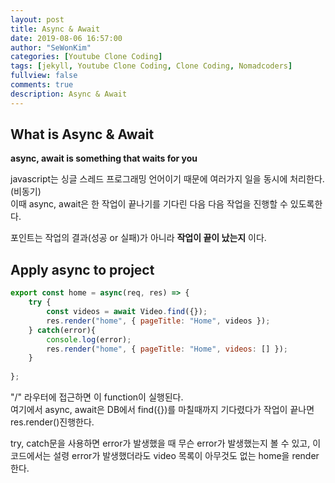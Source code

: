 ```yaml
---
layout: post
title: Async & Await
date: 2019-08-06 16:57:00
author: "SeWonKim"
categories: [Youtube Clone Coding]
tags: [jekyll, Youtube Clone Coding, Clone Coding, Nomadcoders]
fullview: false
comments: true
description: Async & Await 
---
```


## What is Async & Await
**async, await is something that waits for you**

javascript는 싱글 스레드 프로그래밍 언어이기 때문에 여러가지 일을 동시에 처리한다.(비동기)   
이때 async, await은 한 작업이 끝나기를 기다린 다음 다음 작업을 진행할 수 있도록한다.

포인트는 작업의 결과(성공 or 실패)가 아니라 **작업이 끝이 났는지** 이다.

## Apply async to project
```javascript
export const home = async(req, res) => {
    try {
        const videos = await Video.find({});
        res.render("home", { pageTitle: "Home", videos });
    } catch(error){
        console.log(error);
        res.render("home", { pageTitle: "Home", videos: [] });
    }
    
};
```
"/" 라우터에 접근하면 이 function이 실행된다.     
여기에서 async, await은 DB에서 find({})를 마칠때까지 기다렸다가 작업이 끝나면 res.render()진행한다.

try, catch문을 사용하면 error가 발생했을 때 무슨 error가 발생했는지 볼 수 있고,
이 코드에서는 설령 error가 발생했더라도 video 목록이 아무것도 없는 home을 render한다.